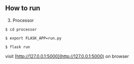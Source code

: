 
## How to run

3. Processor

```
$ cd processor
```
```
$ export FLASK_APP=run.py
```
```
$ flask run
```
visit [http://127.0.0.1:5000](http://127.0.0.1:5000) on browser
